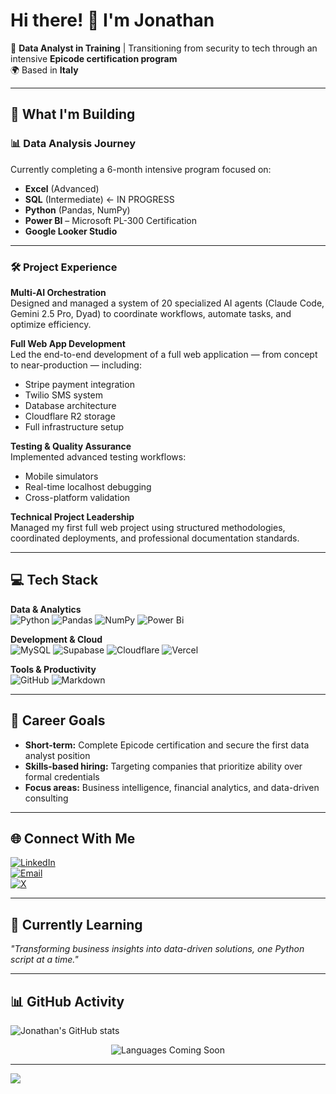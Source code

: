 # Hi there! 👋 I'm Jonathan

🎯 **Data Analyst in Training** | Transitioning from security to tech through an intensive **Epicode certification program**  
🌍 Based in **Italy**

---

## 🚀 What I'm Building

### 📊 **Data Analysis Journey**  
Currently completing a 6-month intensive program focused on:  
- **Excel** (Advanced)  
- **SQL** (Intermediate) ← IN PROGRESS  
- **Python** (Pandas, NumPy)  
- **Power BI** – Microsoft PL-300 Certification  
- **Google Looker Studio**

---

### 🛠️ Project Experience  

**Multi-AI Orchestration**  
Designed and managed a system of 20 specialized AI agents (Claude Code, Gemini 2.5 Pro, Dyad) to coordinate workflows, automate tasks, and optimize efficiency.  

**Full Web App Development**  
Led the end-to-end development of a full web application — from concept to near-production — including:  
- Stripe payment integration  
- Twilio SMS system  
- Database architecture  
- Cloudflare R2 storage  
- Full infrastructure setup  

**Testing & Quality Assurance**  
Implemented advanced testing workflows:  
- Mobile simulators  
- Real-time localhost debugging  
- Cross-platform validation  

**Technical Project Leadership**  
Managed my first full web project using structured methodologies, coordinated deployments, and professional documentation standards.  

---

## 💻 Tech Stack

**Data & Analytics**  
![Python](https://img.shields.io/badge/python-3670A0?style=for-the-badge&logo=python&logoColor=ffdd54)
![Pandas](https://img.shields.io/badge/pandas-%23150458.svg?style=for-the-badge&logo=pandas&logoColor=white)
![NumPy](https://img.shields.io/badge/numpy-%23013243.svg?style=for-the-badge&logo=numpy&logoColor=white)
![Power Bi](https://img.shields.io/badge/power_bi-F2C811?style=for-the-badge&logo=powerbi&logoColor=black)

**Development & Cloud**  
![MySQL](https://img.shields.io/badge/mysql-4479A1.svg?style=for-the-badge&logo=mysql&logoColor=white)
![Supabase](https://img.shields.io/badge/Supabase-3ECF8E?style=for-the-badge&logo=supabase&logoColor=white)
![Cloudflare](https://img.shields.io/badge/Cloudflare-F38020?style=for-the-badge&logo=Cloudflare&logoColor=white)
![Vercel](https://img.shields.io/badge/vercel-%23000000.svg?style=for-the-badge&logo=vercel&logoColor=white)

**Tools & Productivity**  
![GitHub](https://img.shields.io/badge/github-%23121011.svg?style=for-the-badge&logo=github&logoColor=white)
![Markdown](https://img.shields.io/badge/markdown-%23000000.svg?style=for-the-badge&logo=markdown&logoColor=white)

---

## 🎯 Career Goals

- **Short-term:** Complete Epicode certification and secure the first data analyst position  
- **Skills-based hiring:** Targeting companies that prioritize ability over formal credentials  
- **Focus areas:** Business intelligence, financial analytics, and data-driven consulting  

---

## 🌐 Connect With Me

[![LinkedIn](https://img.shields.io/badge/LinkedIn-%230077B5.svg?logo=linkedin&logoColor=white)](https://linkedin.com/in/jonathan-santhanam)  
[![Email](https://img.shields.io/badge/Email-D14836?logo=gmail&logoColor=white)](mailto:jonathan.santhanam@gmail.com)  
[![X](https://img.shields.io/badge/X-black.svg?logo=X&logoColor=white)](https://x.com/@JonSa80)

---

## 💭 Currently Learning  
*"Transforming business insights into data-driven solutions, one Python script at a time."*

---

## 📊 GitHub Activity

![Jonathan's GitHub stats](https://github-readme-stats.vercel.app/api?username=JonathanSanthanam&show_icons=true&theme=vue-dark&hide_border=false&include_all_commits=false&count_private=false)

<div align="center">
  <img src="https://img.shields.io/badge/Languages-Coming%20Soon-blue?style=for-the-badge&logo=github&logoColor=white" alt="Languages Coming Soon"/>
</div>

---

[![](https://visitcount.itsvg.in/api?id=JonathanSanthanam&icon=0&color=0)](https://visitcount.itsvg.in)
